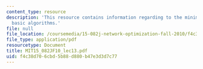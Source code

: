 ```yaml
---
content_type: resource
description: 'This resource contains information regarding to the minimum cost flow:
  basic algorithms.'
file: null
file_location: /coursemedia/15-082j-network-optimization-fall-2010/f4c38d706cbd5b88d880b47e3d3d7c77_MIT15_082JF10_lec13.pdf
file_type: application/pdf
resourcetype: Document
title: MIT15_082JF10_lec13.pdf
uid: f4c38d70-6cbd-5b88-d880-b47e3d3d7c77
---
```

